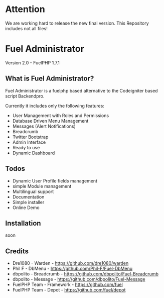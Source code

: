 # Attention
We are working hard to release the new final version.
This Repository includes not all files!


# Fuel Administrator

Version 2.0 - FuelPHP 1.7.1

## What is Fuel Administrator?

Fuel Administrator is a fuelphp based alternative to the Codeigniter based script Backendpro.

Currently it includes only the following features:

* User Management with Roles and Permissions
* Database Driven Menu Management 
* Messages (Alert Notifications)
* Breadcrumb
* Twitter Bootstrap
* Admin Interface
* Ready to use
* Dynamic Dashboard


## Todos

* Dynamic User Profile fields management
* simple Module management 
* Multilingual support
* Documentation
* Simple installer
* Online Demo


## Installation

soon


## Credits

* Dre1080 - Warden - https://github.com/dre1080/warden
* Phil F - DbMenu - https://github.com/Phil-F/Fuel-DbMenu
* dbpolito - Breadcrumb - https://github.com/dbpolito/Fuel-Breadcrumb
* dbpolito - Message - https://github.com/dbpolito/Fuel-Message
* FuelPHP Team - Framework - https://github.com/fuel
* FuelPHP Team - Depot - https://github.com/fuel/depot